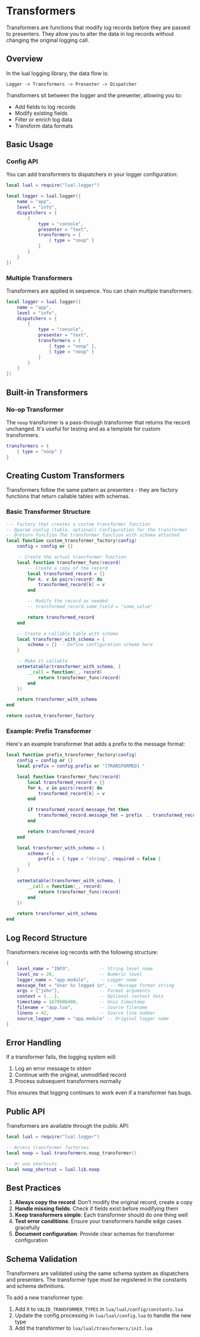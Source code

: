 # Transformers

Transformers are functions that modify log records before they are passed to
presenters. They allow you to alter the data in log records without changing the
original logging call.

## Overview

In the lual logging library, the data flow is:

```
Logger -> Transformers -> Presenter -> Dispatcher
```

Transformers sit between the logger and the presenter, allowing you to:

- Add fields to log records
- Modify existing fields
- Filter or enrich log data
- Transform data formats

## Basic Usage

### Config API

You can add transformers to dispatchers in your logger configuration:

```lua
local lual = require("lual.logger")

local logger = lual.logger({
    name = "app",
    level = "info",
    dispatchers = {
        {
            type = "console",
            presenter = "text",
            transformers = {
                { type = "noop" }
            }
        }
    }
})
```

### Multiple Transformers

Transformers are applied in sequence. You can chain multiple transformers:

```lua
local logger = lual.logger({
    name = "app",
    level = "info",
    dispatchers = {
        {
            type = "console",
            presenter = "text",
            transformers = {
                { type = "noop" },
                { type = "noop" }
            }
        }
    }
})
```

## Built-in Transformers

### No-op Transformer

The `noop` transformer is a pass-through transformer that returns the record
unchanged. It's useful for testing and as a template for custom transformers.

```lua
transformers = {
    { type = "noop" }
}
```

## Creating Custom Transformers

Transformers follow the same pattern as presenters - they are factory functions
that return callable tables with schemas.

### Basic Transformer Structure

```lua
--- Factory that creates a custom transformer function
-- @param config (table, optional) Configuration for the transformer
-- @return function The transformer function with schema attached
local function custom_transformer_factory(config)
    config = config or {}

    -- Create the actual transformer function
    local function transformer_func(record)
        -- Create a copy of the record
        local transformed_record = {}
        for k, v in pairs(record) do
            transformed_record[k] = v
        end

        -- Modify the record as needed
        -- transformed_record.some_field = "some_value"

        return transformed_record
    end

    -- Create a callable table with schema
    local transformer_with_schema = {
        schema = {} -- Define configuration schema here
    }

    -- Make it callable
    setmetatable(transformer_with_schema, {
        __call = function(_, record)
            return transformer_func(record)
        end
    })

    return transformer_with_schema
end

return custom_transformer_factory
```

### Example: Prefix Transformer

Here's an example transformer that adds a prefix to the message format:

```lua
local function prefix_transformer_factory(config)
    config = config or {}
    local prefix = config.prefix or "[TRANSFORMED] "

    local function transformer_func(record)
        local transformed_record = {}
        for k, v in pairs(record) do
            transformed_record[k] = v
        end

        if transformed_record.message_fmt then
            transformed_record.message_fmt = prefix .. transformed_record.message_fmt
        end

        return transformed_record
    end

    local transformer_with_schema = {
        schema = {
            prefix = { type = "string", required = false }
        }
    }

    setmetatable(transformer_with_schema, {
        __call = function(_, record)
            return transformer_func(record)
        end
    })

    return transformer_with_schema
end
```

## Log Record Structure

Transformers receive log records with the following structure:

```lua
{
    level_name = "INFO",           -- String level name
    level_no = 20,                 -- Numeric level
    logger_name = "app.module",    -- Logger name
    message_fmt = "User %s logged in", -- Message format string
    args = {"john"},               -- Format arguments
    context = {...},               -- Optional context data
    timestamp = 1678886400,        -- Unix timestamp
    filename = "app.lua",          -- Source filename
    lineno = 42,                   -- Source line number
    source_logger_name = "app.module" -- Original logger name
}
```

## Error Handling

If a transformer fails, the logging system will:

1. Log an error message to stderr
2. Continue with the original, unmodified record
3. Process subsequent transformers normally

This ensures that logging continues to work even if a transformer has bugs.

## Public API

Transformers are available through the public API:

```lua
local lual = require("lual.logger")

-- Access transformer factories
local noop = lual.transformers.noop_transformer()

-- Or use shortcuts
local noop_shortcut = lual.lib.noop
```

## Best Practices

1. **Always copy the record**: Don't modify the original record, create a copy
2. **Handle missing fields**: Check if fields exist before modifying them
3. **Keep transformers simple**: Each transformer should do one thing well
4. **Test error conditions**: Ensure your transformers handle edge cases
   gracefully
5. **Document configuration**: Provide clear schemas for transformer
   configuration

## Schema Validation

Transformers are validated using the same schema system as dispatchers and
presenters. The transformer type must be registered in the constants and schema
definitions.

To add a new transformer type:

1. Add it to `VALID_TRANSFORMER_TYPES` in `lua/lual/config/constants.lua`
2. Update the config processing in `lua/lual/config.lua` to handle the new type
3. Add the transformer to `lua/lual/transformers/init.lua`
